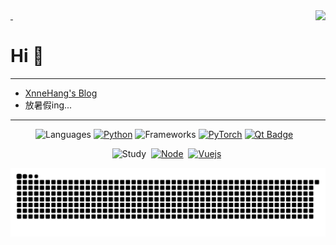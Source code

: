 <a href="https://github.com/MrXnneHang">
  <img align="right" src="http://github-readme-streak-stats.herokuapp.com?user=MrXnneHang&mode=weekly" /> 
</a>

# Hi 👋

---

- [XnneHang\'s Blog](http://xnnehang.top/home)
- 放暑假ing...

---

<div align="center">

  ![Languages](https://img.shields.io/badge/Languages:-red?style=flat-square)
  [![Python][PythonBadge]][PythonHome]
  ![Frameworks](https://img.shields.io/badge/Frameworks:-red?style=flat-square) 
  [![PyTorch][PyTorchBadge]][PyTorchHome] [![Qt Badge][QtBadge]][QtHome]    
    
  ![Study](https://img.shields.io/badge/Study:-red?style=flat-square) 
  [![Node][NodejsBadge]][NodejsHome] 
  [![Vuejs][VuejsBadge]][VuejsHome] 

</div>

[QtBadge]: https://img.shields.io/badge/Qt-41CD52?style=flat-square&labelColor=000&logo=qt 
[QtHome]: https://www.qt.io
[TypeScriptBadge]: https://img.shields.io/badge/TypeScript-3178C6?logo=TypeScript&style=flat-square&labelColor=000
[TypeScriptHome]: https://www.typescriptlang.org  
[JavaScriptBadge]: https://img.shields.io/badge/JavaScript-F7DF1E?logo=JavaScript&style=flat-square&labelColor=000  
[JavaScriptHome]: https://tc39.es/ecma262 
[NodejsBadge]: https://img.shields.io/badge/Node.js-339933?logo=Node.js&style=flat-square&labelColor=000
[NodejsHome]: https://nodejs.org
[RustBadge]: https://img.shields.io/badge/Rust-fff?logo=Rust&style=flat-square&labelColor=000 
[RustHome]: https://www.rust-lang.org/
[VisualStudioCodeBadge]: https://img.shields.io/badge/VSCodeVim-007ACC?logo=VisualStudioCode&style=flat-square&labelColor=000
[VisualStudioCodeHome]: https://code.visualstudio.com/
[NeoVimBadge]: https://img.shields.io/badge/NeoVim-57A143?logo=neovim&style=flat-square&labelColor=000
[NeoVimHome]: https://neovim.io/
[macOSBadge]: https://img.shields.io/badge/macOS-000?logo=macOS&style=flat-square&labelColor=000
[macOSHome]: https://www.apple.com/macos
[VuejsBadge]: https://img.shields.io/badge/Vue.js-4FC08D?logo=vue.js&style=flat-square&labelColor=000&link=https://vuejs.org 
[VuejsHome]: https://vuejs.org/
[ViteBadge]: https://img.shields.io/badge/Vite-646CFF?logo=vite&style=flat-square&labelColor=000
[ViteHome]: https://vitejs.dev/
[PrismaBadge]: https://img.shields.io/badge/Prisma-2D3748?logo=Prisma&style=flat-square&labelColor=000
[PrismaHome]: https://www.prisma.io/
[AntDesignBadge]: https://img.shields.io/badge/AntDesign-0170FE?logo=antdesign&style=flat-square&labelColor=000
[AntDesignHome]: https://ant.design/
[ReactBadge]: https://img.shields.io/badge/React-61DAFB?logo=React&style=flat-square&labelColor=000
[ReactHome]: https://reactjs.org/
[RXJSBadge]: https://img.shields.io/badge/RXJS-B7178C?logo=ReactiveX&style=flat-square&labelColor=000
[RXJSHome]: https://rxjs.dev/Py
[PyTorchHome]:https://pytorch.org
[PyTorchBadge]: https://img.shields.io/badge/PyTorch-EE4C2C?logo=PyTorch&style=flat-square&labelColor=000
[PythonBadge]: https://img.shields.io/badge/Python-3776AB?logo=Python&style=flat-square&labelColor=000
[PythonHome]: https://www.python.org




<picture>
  <source media="(prefers-color-scheme: dark)" srcset="https://raw.githubusercontent.com/MrXnneHang/MrXnneHang/output/github-contribution-grid-snake-dark.svg">
  <source media="(prefers-color-scheme: light)" srcset="https://raw.githubusercontent.com/MrXnneHang/MrXnneHang/output/github-contribution-grid-snake.svg">
  <img alt="github contribution grid snake animation" src="https://raw.githubusercontent.com/MrXnneHang/MrXnneHang/output/github-contribution-grid-snake.svg">
</picture>
